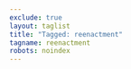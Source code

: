 ```yaml
---
exclude: true
layout: taglist
title: "Tagged: reenactment"
tagname: reenactment
robots: noindex
---
```

